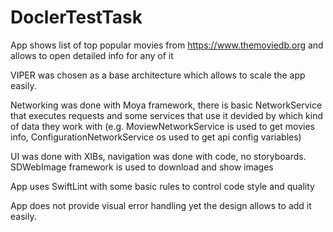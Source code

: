 # DoclerTestTask
App shows list of top popular movies from https://www.themoviedb.org and allows to open detailed info for any of it

VIPER was chosen as a base architecture which allows to scale the app easily.

Networking was done with Moya framework, there is basic NetworkService that executes requests and some services that use it 
devided by which kind of data they work with (e.g. MoviewNetworkService is used to get movies info, ConfigurationNetworkService os used to get api config variables)

UI was done with XIBs, navigation was done with code, no storyboards. SDWebImage framework is used to download and show images

App uses SwiftLint with some basic rules to control code style and quality

App does not provide visual error handling yet the design allows to add it easily.
